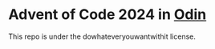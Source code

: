 # Advent of Code 2024 in [Odin](https://odin-lang.org/)


This repo is under the dowhateveryouwantwithit license.
